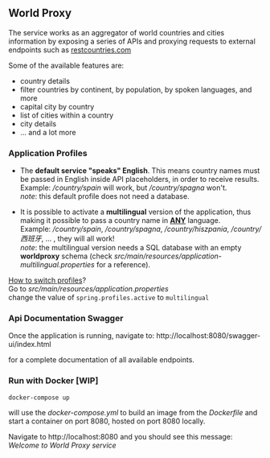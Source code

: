 ## World Proxy


The service works as an aggregator of world countries and cities
information by exposing a series of APIs and proxying requests to
external endpoints such as [restcountries.com](https://restcountries.com/)

Some of the available features are:
- country details
- filter countries by continent, by population, by spoken languages, and more
- capital city by country
- list of cities within a country
- city details
- ... and a lot more

### Application Profiles

- The **default service "speaks" English**. This means country names must be passed
in English inside API placeholders, in order to receive results.\
Example: */country/spain* will work, but */country/spagna* won't.\
*note*: this default profile does not need a database.


- It is possible to activate a **multilingual** version of the
application, thus making it possible to pass a country name in <u>**ANY**</u> language.\
Example: */country/spain*, */country/spagna*, */country/hiszpania*, */country/西班牙*, ... ,  they
will all work!\
*note*: the multilingual version needs a SQL database 
with an empty **worldproxy** schema (check *src/main/resources/application-multilingual.properties* for a reference).

<u>How to switch profiles</u>?\
Go to *src/main/resources/application.properties*\
change the value of `spring.profiles.active` to `multilingual`

### Api Documentation Swagger
Once the application is running, navigate to:
http://localhost:8080/swagger-ui/index.html

for a complete documentation of all available endpoints.


### Run with Docker [WIP]
`docker-compose up`

will use the *docker-compose.yml* to build an image from the *Dockerfile* and
start a container on port 8080, hosted on port 8080 locally.

Navigate to http://localhost:8080 and you should see this message:\
*Welcome to World Proxy service*
